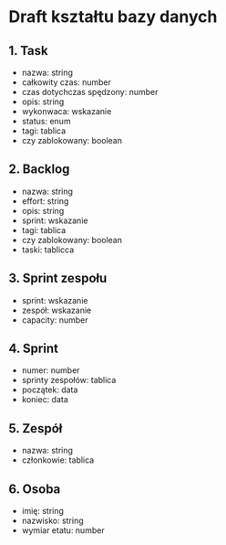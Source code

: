 # Draft kształtu bazy danych


## 1. Task
* nazwa: string
* całkowity czas: number
* czas dotychczas spędzony: number
* opis: string
* wykonwaca: wskazanie
* status: enum
* tagi: tablica<string>
* czy zablokowany: boolean

## 2. Backlog
* nazwa: string
* effort: string
* opis: string
* sprint: wskazanie
* tagi: tablica<string>
* czy zablokowany: boolean
* taski: tablicca<wskazanie>

## 3. Sprint zespołu
* sprint: wskazanie
* zespół: wskazanie
* capacity: number

## 4. Sprint
* numer: number
* sprinty zespołów: tablica<wskazanie>
* początek: data
* koniec: data

## 5. Zespół
* nazwa: string
* członkowie: tablica<wskazanie>

## 6. Osoba
* imię: string
* nazwisko: string
* wymiar etatu: number
